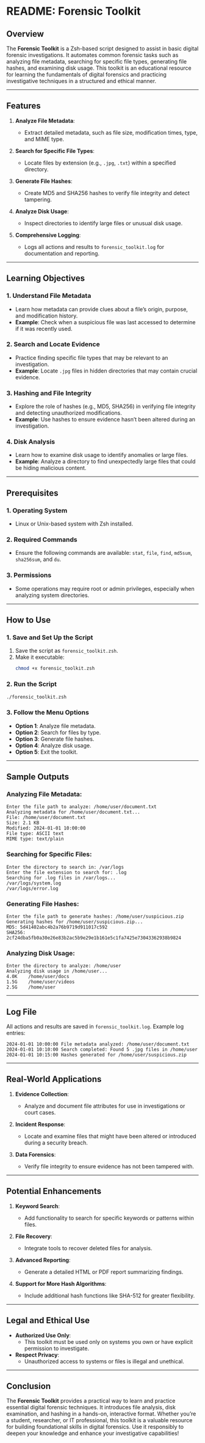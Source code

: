 # **README: Forensic Toolkit**

## **Overview**

The **Forensic Toolkit** is a Zsh-based script designed to assist in basic digital forensic investigations. It automates common forensic tasks such as analyzing file metadata, searching for specific file types, generating file hashes, and examining disk usage. This toolkit is an educational resource for learning the fundamentals of digital forensics and practicing investigative techniques in a structured and ethical manner.

---

## **Features**

1. **Analyze File Metadata**:
   - Extract detailed metadata, such as file size, modification times, type, and MIME type.

2. **Search for Specific File Types**:
   - Locate files by extension (e.g., `.jpg`, `.txt`) within a specified directory.

3. **Generate File Hashes**:
   - Create MD5 and SHA256 hashes to verify file integrity and detect tampering.

4. **Analyze Disk Usage**:
   - Inspect directories to identify large files or unusual disk usage.

5. **Comprehensive Logging**:
   - Logs all actions and results to `forensic_toolkit.log` for documentation and reporting.

---

## **Learning Objectives**

### **1. Understand File Metadata**
- Learn how metadata can provide clues about a file’s origin, purpose, and modification history.
- **Example**: Check when a suspicious file was last accessed to determine if it was recently used.

### **2. Search and Locate Evidence**
- Practice finding specific file types that may be relevant to an investigation.
- **Example**: Locate `.jpg` files in hidden directories that may contain crucial evidence.

### **3. Hashing and File Integrity**
- Explore the role of hashes (e.g., MD5, SHA256) in verifying file integrity and detecting unauthorized modifications.
- **Example**: Use hashes to ensure evidence hasn’t been altered during an investigation.

### **4. Disk Analysis**
- Learn how to examine disk usage to identify anomalies or large files.
- **Example**: Analyze a directory to find unexpectedly large files that could be hiding malicious content.

---

## **Prerequisites**

### **1. Operating System**
- Linux or Unix-based system with Zsh installed.

### **2. Required Commands**
- Ensure the following commands are available: `stat`, `file`, `find`, `md5sum`, `sha256sum`, and `du`.

### **3. Permissions**
- Some operations may require root or admin privileges, especially when analyzing system directories.

---

## **How to Use**

### **1. Save and Set Up the Script**
1. Save the script as `forensic_toolkit.zsh`.
2. Make it executable:
   ```bash
   chmod +x forensic_toolkit.zsh
   ```

### **2. Run the Script**
```bash
./forensic_toolkit.zsh
```

### **3. Follow the Menu Options**
- **Option 1**: Analyze file metadata.
- **Option 2**: Search for files by type.
- **Option 3**: Generate file hashes.
- **Option 4**: Analyze disk usage.
- **Option 5**: Exit the toolkit.

---

## **Sample Outputs**

### **Analyzing File Metadata**:
```
Enter the file path to analyze: /home/user/document.txt
Analyzing metadata for /home/user/document.txt...
File: /home/user/document.txt
Size: 2.1 KB
Modified: 2024-01-01 10:00:00
File type: ASCII text
MIME type: text/plain
```

### **Searching for Specific Files**:
```
Enter the directory to search in: /var/logs
Enter the file extension to search for: .log
Searching for .log files in /var/logs...
/var/logs/system.log
/var/logs/error.log
```

### **Generating File Hashes**:
```
Enter the file path to generate hashes: /home/user/suspicious.zip
Generating hashes for /home/user/suspicious.zip...
MD5: 5d41402abc4b2a76b9719d911017c592
SHA256: 2cf24dba5fb0a30e26e83b2ac5b9e29e1b161e5c1fa7425e73043362938b9824
```

### **Analyzing Disk Usage**:
```
Enter the directory to analyze: /home/user
Analyzing disk usage in /home/user...
4.0K    /home/user/docs
1.5G    /home/user/videos
2.5G    /home/user
```

---

## **Log File**

All actions and results are saved in `forensic_toolkit.log`. Example log entries:
```
2024-01-01 10:00:00 File metadata analyzed: /home/user/document.txt
2024-01-01 10:10:00 Search completed: Found 5 .jpg files in /home/user
2024-01-01 10:15:00 Hashes generated for /home/user/suspicious.zip
```

---

## **Real-World Applications**

1. **Evidence Collection**:
   - Analyze and document file attributes for use in investigations or court cases.

2. **Incident Response**:
   - Locate and examine files that might have been altered or introduced during a security breach.

3. **Data Forensics**:
   - Verify file integrity to ensure evidence has not been tampered with.

---

## **Potential Enhancements**

1. **Keyword Search**:
   - Add functionality to search for specific keywords or patterns within files.
   
2. **File Recovery**:
   - Integrate tools to recover deleted files for analysis.

3. **Advanced Reporting**:
   - Generate a detailed HTML or PDF report summarizing findings.

4. **Support for More Hash Algorithms**:
   - Include additional hash functions like SHA-512 for greater flexibility.

---

## **Legal and Ethical Use**

- **Authorized Use Only**:
  - This toolkit must be used only on systems you own or have explicit permission to investigate.
- **Respect Privacy**:
  - Unauthorized access to systems or files is illegal and unethical.

---

## **Conclusion**

The **Forensic Toolkit** provides a practical way to learn and practice essential digital forensic techniques. It introduces file analysis, disk examination, and hashing in a hands-on, interactive format. Whether you’re a student, researcher, or IT professional, this toolkit is a valuable resource for building foundational skills in digital forensics. Use it responsibly to deepen your knowledge and enhance your investigative capabilities!